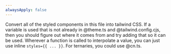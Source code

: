 ```yaml
---
alwaysApply: false
---
```


Convert all of the styled components in this file into tailwind CSS. If a variable is used that is not already in @theme.ts and @tailwind.config.cjs, then you should figure out where it comes from and try adding that so it can be used. Wherever a function is called to interpolate a value, you can just use inline `styles={{ ... }}`. For ternaries, you could use @cn.ts.
